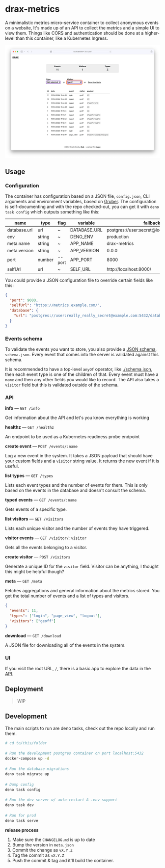 # drax-metrics

A minimalistic metrics micro-service container to collect anonymous events on a website,
It's made up of an API to collect the metrics and a simple UI to view them.
Things like CORS and authentication should be done at a higher-level than this container, like a Kubernetes Ingress.

![A screenshot of the DRAX UI showing filtering events](./assets/screenshot.webp)

## Usage

### Configuration

The container has configuration based on a JSON file, `config.json`, CLI arguments and environment variables, based on [Gruber](https://github.com/robb-j/gruber).
The configuration is self-documenting and with the repo checked-out, you can get it with `deno task config` which outputs something like this:

| name         | type   | flag   | variable     | fallback                                   |
| ------------ | ------ | ------ | ------------ | ------------------------------------------ |
| database.url | url    | ~      | DATABASE_URL | postgres://user:secret@localhost:5432/user |
| env          | string | ~      | DENO_ENV     | production                                 |
| meta.name    | string | ~      | APP_NAME     | drax-metrics                               |
| meta.version | string | ~      | APP_VERSION  | 0.0.0                                      |
| port         | number | --port | APP_PORT     | 8000                                       |
| selfUrl      | url    | ~      | SELF_URL     | http://localhost:8000/                     |

You could provide a JSON configuration file to override certain fields like this:

```json
{
  "port": 9000,
  "selfUrl": "https://metrics.example.com/",
  "database": {
    "url": "postgres://user:really_really_secret@example.com:5432/database"
  }
}
```

### Events schema

To validate the events you want to store, you also provide a [JSON schema](https://json-schema.org/specification), `schema.json`.
Every event that comes into the server is validated against this schema.

It is recommended to have a top-level `anyOf` operator, like [./schema.json](./schema.json), then each event type is one of the children of that. Every event must have a `name` and then any other fields you would like to record. The API also takes a `visitor` field but this is validated outside of the schema.

### API

**info** — `GET /info`

Get information about the API and let's you know everything is working

**healthz** — `GET /healthz`

An endpoint to be used as a Kubernetes readiness probe endpoint

**create event** — `POST /events/:name`

Log a new event in the system. It takes a JSON payload that should have your custom fields and a `visitor` string value. It returns the new event if it is useful.

**list types** — `GET /types`

Lists each event types and the number of events for them. This is only based on the events in the database and doesn't consult the schema.

**typed events** — `GET /events/:name`

Gets events of a specific type.

**list visitors** — `GET /visitors`

Lists each unique visitor and the number of events they have triggered.

**visitor events** — `GET /visitor/:visitor`

Gets all the events belonging to a visitor.

**create visitor** — `POST /visitors`

Generate a unique ID for the `visitor` field. Visitor can be anything, I thought this might be helpful though?

**meta** — `GET /meta`

Fetches aggregations and general information about the metrics stored.
You get the total number of events and a list of types and visitors.

```json
{
  "events": 11,
  "types": ["login", "page_view", "logout"],
  "visitors": ["geoff"]
}
```

**download** — `GET /download`

A JSON file for downloading all of the events in the system.

### UI

If you visit the root URL, `/`, there is a basic app to explore the data in the [API](#api).

## Deployment

> WIP

## Development

The main scripts to run are deno tasks, check out the repo locally and run them.

```bash
# cd to/this/folder

# Run the development postgres container on port localhost:5432
docker-compose up -d

# Run the database migrations
deno task migrate up

# Dump config
deno task config

# Run the dev server w/ auto-restart & .env support
deno task dev

# Run for prod
deno task serve
```

**release process**

1. Make sure the `CHANGELOG.md` is up to date
2. Bump the version in `meta.json`
3. Commit the change as `vX.Y.Z`
4. Tag the commit as `vX.Y.Z`
5. Push the commit & tag and it'll build the container.
